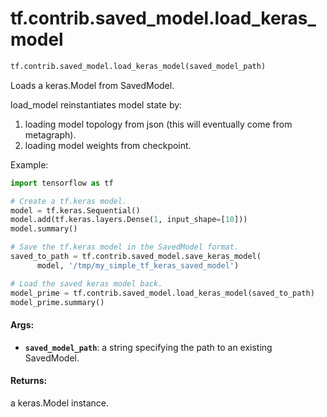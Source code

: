 <div itemscope itemtype="http://developers.google.com/ReferenceObject">
<meta itemprop="name" content="tf.contrib.saved_model.load_keras_model" />
<meta itemprop="path" content="Stable" />
</div>

# tf.contrib.saved_model.load_keras_model

``` python
tf.contrib.saved_model.load_keras_model(saved_model_path)
```

Loads a keras.Model from SavedModel.

load_model reinstantiates model state by:
1) loading model topology from json (this will eventually come
   from metagraph).
2) loading model weights from checkpoint.

Example:

```python
import tensorflow as tf

# Create a tf.keras model.
model = tf.keras.Sequential()
model.add(tf.keras.layers.Dense(1, input_shape=[10]))
model.summary()

# Save the tf.keras model in the SavedModel format.
saved_to_path = tf.contrib.saved_model.save_keras_model(
      model, '/tmp/my_simple_tf_keras_saved_model')

# Load the saved keras model back.
model_prime = tf.contrib.saved_model.load_keras_model(saved_to_path)
model_prime.summary()
```

#### Args:

* <b>`saved_model_path`</b>: a string specifying the path to an existing SavedModel.


#### Returns:

a keras.Model instance.